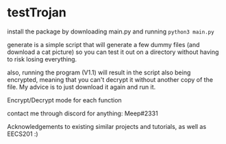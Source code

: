 # testTrojan

install the package by downloading main.py and running `python3 main.py`

generate is a simple script that will generate a few dummy files (and download a cat picture) so you can test it out on a directory without having to risk losing everything.

also, running the program (V1.1) will result in the script also being encrypted, meaning that you can't decrypt it without another copy of the file. My advice is to just download it again and run it.

Encrypt/Decrypt mode for each function

contact me through discord for anything: Meep#2331

Acknowledgements to existing similar projects and tutorials, as well as EECS201 :)
